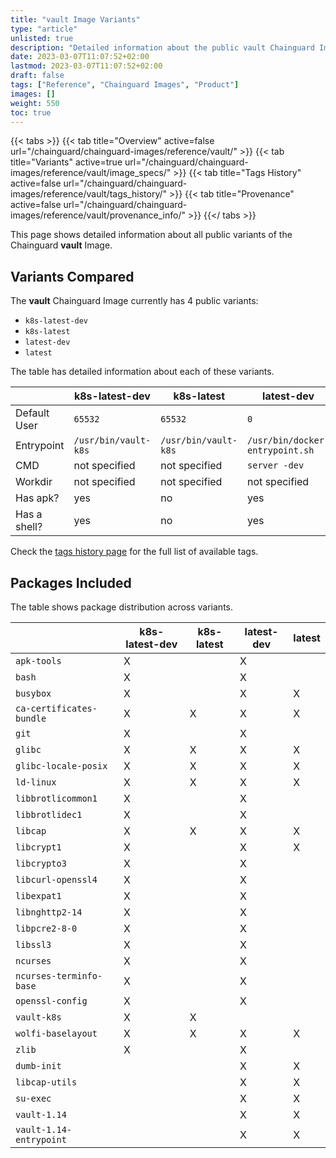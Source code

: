 ```yaml
---
title: "vault Image Variants"
type: "article"
unlisted: true
description: "Detailed information about the public vault Chainguard Image variants"
date: 2023-03-07T11:07:52+02:00
lastmod: 2023-03-07T11:07:52+02:00
draft: false
tags: ["Reference", "Chainguard Images", "Product"]
images: []
weight: 550
toc: true
---
```


{{< tabs >}}
{{< tab title="Overview" active=false url="/chainguard/chainguard-images/reference/vault/" >}}
{{< tab title="Variants" active=true url="/chainguard/chainguard-images/reference/vault/image_specs/" >}}
{{< tab title="Tags History" active=false url="/chainguard/chainguard-images/reference/vault/tags_history/" >}}
{{< tab title="Provenance" active=false url="/chainguard/chainguard-images/reference/vault/provenance_info/" >}}
{{</ tabs >}}

This page shows detailed information about all public variants of the Chainguard **vault** Image.

## Variants Compared
The **vault** Chainguard Image currently has 4 public variants: 

- `k8s-latest-dev`
- `k8s-latest`
- `latest-dev`
- `latest`

The table has detailed information about each of these variants.

|              | k8s-latest-dev       | k8s-latest           | latest-dev                      | latest                          |
|--------------|----------------------|----------------------|---------------------------------|---------------------------------|
| Default User | `65532`              | `65532`              | `0`                             | `0`                             |
| Entrypoint   | `/usr/bin/vault-k8s` | `/usr/bin/vault-k8s` | `/usr/bin/docker-entrypoint.sh` | `/usr/bin/docker-entrypoint.sh` |
| CMD          | not specified        | not specified        | `server -dev`                   | `server -dev`                   |
| Workdir      | not specified        | not specified        | not specified                   | not specified                   |
| Has apk?     | yes                  | no                   | yes                             | no                              |
| Has a shell? | yes                  | no                   | yes                             | yes                             |

Check the [tags history page](/chainguard/chainguard-images/reference/vault/tags_history/) for the full list of available tags.

## Packages Included
The table shows package distribution across variants.

|                          | k8s-latest-dev | k8s-latest | latest-dev | latest |
|--------------------------|----------------|------------|------------|--------|
| `apk-tools`              | X              |            | X          |        |
| `bash`                   | X              |            | X          |        |
| `busybox`                | X              |            | X          | X      |
| `ca-certificates-bundle` | X              | X          | X          | X      |
| `git`                    | X              |            | X          |        |
| `glibc`                  | X              | X          | X          | X      |
| `glibc-locale-posix`     | X              | X          | X          | X      |
| `ld-linux`               | X              | X          | X          | X      |
| `libbrotlicommon1`       | X              |            | X          |        |
| `libbrotlidec1`          | X              |            | X          |        |
| `libcap`                 | X              | X          | X          | X      |
| `libcrypt1`              | X              |            | X          | X      |
| `libcrypto3`             | X              |            | X          |        |
| `libcurl-openssl4`       | X              |            | X          |        |
| `libexpat1`              | X              |            | X          |        |
| `libnghttp2-14`          | X              |            | X          |        |
| `libpcre2-8-0`           | X              |            | X          |        |
| `libssl3`                | X              |            | X          |        |
| `ncurses`                | X              |            | X          |        |
| `ncurses-terminfo-base`  | X              |            | X          |        |
| `openssl-config`         | X              |            | X          |        |
| `vault-k8s`              | X              | X          |            |        |
| `wolfi-baselayout`       | X              | X          | X          | X      |
| `zlib`                   | X              |            | X          |        |
| `dumb-init`              |                |            | X          | X      |
| `libcap-utils`           |                |            | X          | X      |
| `su-exec`                |                |            | X          | X      |
| `vault-1.14`             |                |            | X          | X      |
| `vault-1.14-entrypoint`  |                |            | X          | X      |

